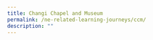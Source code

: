 ```yaml
---
title: Changi Chapel and Museum
permalink: /ne-related-learning-journeys/ccm/
description: ""
---
```

